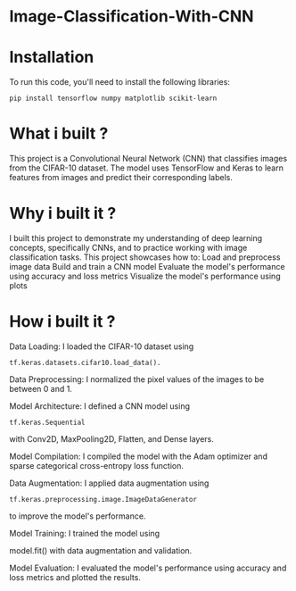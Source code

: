 # Image-Classification-With-CNN
# Installation
To run this code, you'll need to install the following libraries:
    
    pip install tensorflow numpy matplotlib scikit-learn
# What i built ?
This project is a Convolutional Neural Network (CNN) that classifies images from the CIFAR-10 dataset. The model uses TensorFlow and Keras to learn features from images and predict their corresponding labels.

# Why i built it ?
I built this project to demonstrate my understanding of deep learning concepts, specifically CNNs, and to practice working with image classification tasks. This project showcases how to:
Load and preprocess image data
Build and train a CNN model
Evaluate the model's performance using accuracy and loss metrics
Visualize the model's performance using plots

# How i built it ?
Data Loading: I loaded the CIFAR-10 dataset using

    tf.keras.datasets.cifar10.load_data().
Data Preprocessing: I normalized the pixel values of the images to be between 0 and 1.

Model Architecture: I defined a CNN model using

    tf.keras.Sequential
with Conv2D, MaxPooling2D, Flatten, and Dense layers.

Model Compilation: I compiled the model with the Adam optimizer and sparse categorical cross-entropy loss function.

Data Augmentation: I applied data augmentation using

    tf.keras.preprocessing.image.ImageDataGenerator
to improve the model's performance.

Model Training: I trained the model using

model.fit()
with data augmentation and validation.

Model Evaluation: I evaluated the model's performance using accuracy and loss metrics and plotted the results.

